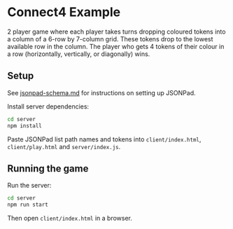 # Connect4 Example

2 player game where each player takes turns dropping coloured tokens into a column of a 6-row by 7-column grid. These tokens drop to the lowest available row in the column. The player who gets 4 tokens of their colour in a row (horizontally, vertically, or diagonally) wins.

## Setup

See [jsonpad-schema.md](../jsonpad-schema.md) for instructions on setting up JSONPad.

Install server dependencies:

```bash
cd server
npm install
```

Paste JSONPad list path names and tokens into `client/index.html`, `client/play.html` and `server/index.js`.

## Running the game

Run the server:

```bash
cd server
npm run start
```

Then open `client/index.html` in a browser.
